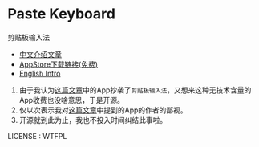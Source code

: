 # Paste Keyboard

剪贴板输入法

- [中文介绍文章](https://everettjf.github.io/2019/05/20/paste-keyboard-release/)
- [AppStore下载链接(免费)](https://itunes.apple.com/cn/app/id1463618135)
- [English Intro](https://pastekeyboard.github.io/)

1. 由于我认为[这篇文章](https://weibo.com/6087949803/HvxJMlHUe)中的App抄袭了`剪贴板输入法`，又想来这种无技术含量的App收费也没啥意思，于是开源。
2. 仅以次表示我对[这篇文章](https://weibo.com/6087949803/HvxJMlHUe)中提到的App的作者的鄙视。
3. 开源就到此为止，我也不投入时间纠结此事啦。

LICENSE : WTFPL


